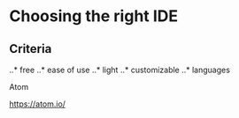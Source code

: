 # Choosing the right IDE

## Criteria
..* free
..* ease of use
..* light
..* customizable
..* languages

Atom

https://atom.io/


